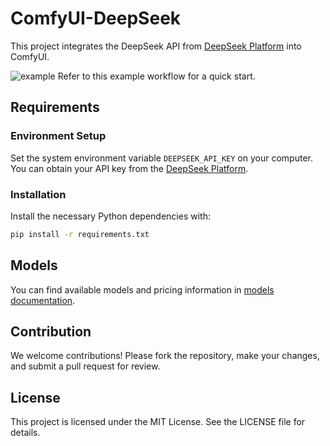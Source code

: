 # ComfyUI-DeepSeek

This project integrates the DeepSeek API from [DeepSeek Platform](https://platform.deepseek.com) into ComfyUI.

![example](assets/example.png)
Refer to this example workflow for a quick start.

## Requirements

### Environment Setup

Set the system environment variable `DEEPSEEK_API_KEY` on your computer. You can obtain your API key from the [DeepSeek Platform](https://platform.deepseek.com/api_keys).

### Installation

Install the necessary Python dependencies with:

```sh
pip install -r requirements.txt
```

## Models

You can find available models and pricing information in [models documentation](models.md).

## Contribution

We welcome contributions! Please fork the repository, make your changes, and submit a pull request for review.

## License
This project is licensed under the MIT License. See the LICENSE file for details.
